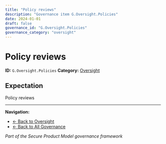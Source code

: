 ```yaml
---
title: "Policy reviews"
description: "Governance item G.Oversight.Policies"
date: 2024-01-01
draft: false
governance_id: "G.Oversight.Policies"
governance_category: "oversight"
---
```


# Policy reviews

**ID:** `G.Oversight.Policies`
**Category:** [Oversight](../)

## Expectation

Policy reviews


---

**Navigation:**
- [← Back to Oversight](../)
- [← Back to All Governance](/governance/)

*Part of the Secure Product Model governance framework*
